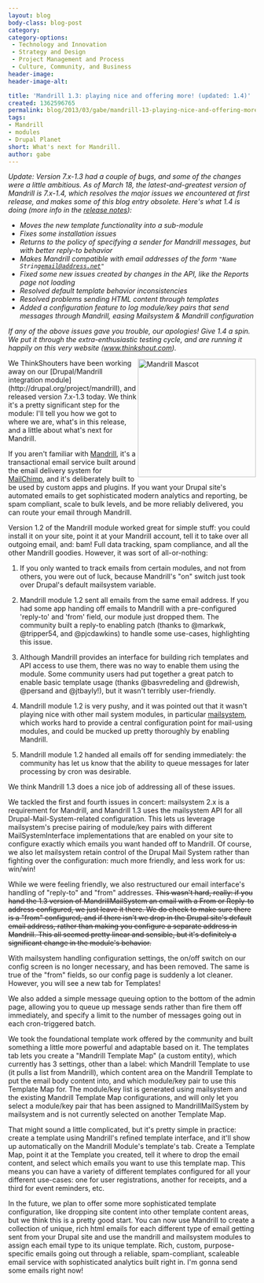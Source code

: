 ```yaml
---
layout: blog
body-class: blog-post
category:
category-options:
 - Technology and Innovation
 - Strategy and Design
 - Project Management and Process
 - Culture, Community, and Business
header-image:
header-image-alt:

title: 'Mandrill 1.3: playing nice and offering more! (updated: 1.4)'
created: 1362596765
permalink: blog/2013/03/gabe/mandrill-13-playing-nice-and-offering-more/
tags:
- Mandrill
- modules
- Drupal Planet
short: What's next for Mandrill.
author: gabe
---
```

<i>Update: Version 7.x-1.3 had a couple of bugs, and some of the changes were a little ambitious. As of March 18, the latest-and-greatest version of Mandrill is 7.x-1.4, which resolves the major issues we encountered at first release, and makes some of this blog entry obsolete. Here's what 1.4 is doing (more info in the [release notes](http://drupal.org/node/1946388)):  

*  Moves the new template functionality into a sub-module  
*  Fixes some installation issues  
*  Returns to the policy of specifying a sender for Mandrill messages, but with better reply-to behavior  
*  Makes Mandrill compatible with email addresses of the form <code>"Name String<email@address.net>"</code>  
*  Fixed some new issues created by changes in the API, like the Reports page not loading  
*  Resolved default template behavior inconsistencies  
*  Resolved problems sending HTML content through templates  
*  Added a configuration feature to log module/key pairs that send messages through Mandrill, easing Mailsystem & Mandrill configuration

If any of the above issues gave you trouble, our apologies! Give 1.4 a spin. We put it through the extra-enthusiastic testing cycle, and are running it happily on this very website (www.thinkshout.com).</i>

<img src="http://mandrill.com/assets/images/brand/logo-shield-72695847.png" alt="Mandrill Mascot" title="Mandrill Mascot" height="240" width="240" img style="float:right"/>
We ThinkShouters have been working away on our [Drupal/Mandrill integration module](http://drupal.org/project/mandrill), and released version 7.x-1.3 today. We think it's a pretty significant step for the module: I'll tell you how we got to where we are, what's in this release, and a little about what's next for Mandrill.

If you aren't familiar with [Mandrill](https://mandrill.com/), it's a transactional email service built around the email delivery system for [MailChimp](http://mailchimp.com/), and it's deliberately built to be used by custom apps and plugins. If you want your Drupal site's automated emails to get sophisticated modern analytics and reporting, be spam compliant, scale to bulk levels, and be more reliably delivered, you can route your email through Mandrill.

Version 1.2 of the Mandrill module worked great for simple stuff: you could install it on your site, point it at your Mandrill account, tell it to take over all outgoing email, and: bam! Full data tracking, spam compliance, and all the other Mandrill goodies. However, it was sort of all-or-nothing:  

1.  If you only wanted to track emails from certain modules, and not from others, you were out of luck, because Mandrill's "on" switch just took over Drupal's default mailsystem variable.  

2.  Mandrill module 1.2 sent all emails from the same email address. If you had some app handing off emails to Mandrill with a pre-configured 'reply-to' and 'from' field, our module just dropped them. The community built a reply-to enabling patch (thanks to @markwk, @tripper54, and @pjcdawkins) to handle some use-cases, highlighting this issue.  

3.  Although Mandrill provides an interface for building rich templates and API access to use them, there was no way to enable them using the module. Some community users had put together a great patch to enable basic template usage (thanks @basvredeling and @drewish, @persand and @jtbayly!), but it wasn't terribly user-friendly.  

4.  Mandrill module 1.2 is very pushy, and it was pointed out that it wasn't playing nice with other mail system modules, in particular [mailsystem](http://drupal.org/project/mailsystem), which works hard to provide a central configuration point for mail-using modules, and could be mucked up pretty thoroughly by enabling Mandrill.  

5. Mandrill module 1.2 handed all emails off for sending immediately: the community has let us know that the ability to queue messages for later processing by cron was desirable.

We think Mandrill 1.3 does a nice job of addressing all of these issues.

We tackled the first and fourth issues in concert: mailsystem 2.x is a requirement for Mandrill, and Mandrill 1.3 uses the mailsystem API for all Drupal-Mail-System-related configuration. This lets us leverage mailsystem's precise pairing of module/key pairs with different MailSystemInterface implementations that are enabled on your site to configure exactly which emails you want handed off to Mandrill. Of course, we also let mailsystem retain control of the Drupal Mail System rather than fighting over the configuration: much more friendly, and less work for us: win/win!

While we were feeling friendly, we also restructured our email interface's handling of "reply-to" and "from" addresses. <strike>This wasn't hard, really: if you hand the 1.3 version of MandrillMailSystem an email with a From or Reply-to address configured, we just leave it there. We do check to make sure there is a "from" configured, and if there isn't we drop in the Drupal site's default email address, rather than making you configure a separate address in Mandrill. This all seemed pretty linear and sensible, but it's definitely a significant change in the module's behavior.</strike>

With mailsystem handling configuration settings, the on/off switch on our config screen is no longer necessary, and has been removed. The same is true of the "from" fields, so our config page is suddenly a lot cleaner. However, you will see a new tab for Templates!

We also added a simple message queuing option to the bottom of the admin page, allowing you to queue up message sends rather than fire them off immediately, and specify a limit to the number of messages going out in each cron-triggered batch.

We took the foundational template work offered by the community and built something a little more powerful and adaptable based on it. The templates tab lets you create a "Mandrill Template Map" (a custom entity), which currently has 3 settings, other than a label: which Mandrill Template to use (it pulls a list from Mandrill), which content area on the Mandrill Template to put the email body content into, and which module/key pair to use this Template Map for. The module/key list is generated using mailsystem and the existing Mandrill Template Map configurations, and will only let you select a module/key pair that has been assigned to MandrillMailSystem by mailsystem and is not currently selected on another Template Map.

That might sound a little complicated, but it's pretty simple in practice: create a template using Mandrill's refined template interface, and it'll show up automatically on the Mandrill Module's template's tab. Create a Template Map, point it at the Template you created, tell it where to drop the email content, and select which emails you want to use this template map. This means you can have a variety of different templates configured for all your different use-cases: one for user registrations, another for receipts, and a third for event reminders, etc. 

In the future, we plan to offer some more sophisticated template configuration, like dropping site content into other template content areas, but we think this is a pretty good start. You can now use Mandrill to create a collection of unique, rich html emails for each different type of email getting sent from your Drupal site and use the mandrill and mailsystem modules to assign each email type to its unique template. Rich, custom, purpose-specific emails going out through a reliable, spam-compliant, scaleable email service with sophisticated analytics built right in. I'm gonna send some emails right now!
